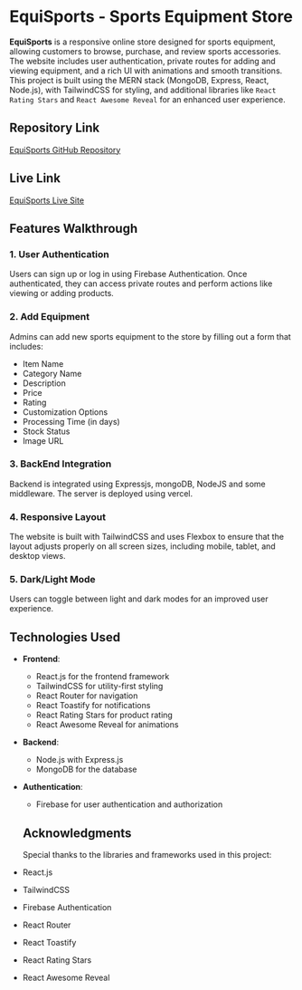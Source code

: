 # EquiSports - Sports Equipment Store

**EquiSports** is a responsive online store designed for sports equipment, allowing customers to browse, purchase, and review sports accessories. The website includes user authentication, private routes for adding and viewing equipment, and a rich UI with animations and smooth transitions. This project is built using the MERN stack (MongoDB, Express, React, Node.js), with TailwindCSS for styling, and additional libraries like `React Rating Stars` and `React Awesome Reveal` for an enhanced user experience.

## Repository Link

[EquiSports GitHub Repository](https://github.com/programming-hero-web-course2/b10-a10-client-side-Md-Huzaifa-Islam)

## Live Link

[EquiSports Live Site](https://sports-equipments.web.app/)

## Features Walkthrough

### 1. User Authentication

Users can sign up or log in using Firebase Authentication. Once authenticated, they can access private routes and perform actions like viewing or adding products.

### 2. Add Equipment

Admins can add new sports equipment to the store by filling out a form that includes:

- Item Name
- Category Name
- Description
- Price
- Rating
- Customization Options
- Processing Time (in days)
- Stock Status
- Image URL

### 3. BackEnd Integration

Backend is integrated using Expressjs, mongoDB, NodeJS and some middleware. The server is deployed using vercel.

### 4. Responsive Layout

The website is built with TailwindCSS and uses Flexbox to ensure that the layout adjusts properly on all screen sizes, including mobile, tablet, and desktop views.

### 5. Dark/Light Mode

Users can toggle between light and dark modes for an improved user experience.

## Technologies Used

- **Frontend**:
  - React.js for the frontend framework
  - TailwindCSS for utility-first styling
  - React Router for navigation
  - React Toastify for notifications
  - React Rating Stars for product rating
  - React Awesome Reveal for animations
- **Backend**:
  - Node.js with Express.js
  - MongoDB for the database
- **Authentication**:

  - Firebase for user authentication and authorization

  ## Acknowledgments

  Special thanks to the libraries and frameworks used in this project:

- React.js
- TailwindCSS
- Firebase Authentication
- React Router
- React Toastify
- React Rating Stars
- React Awesome Reveal
